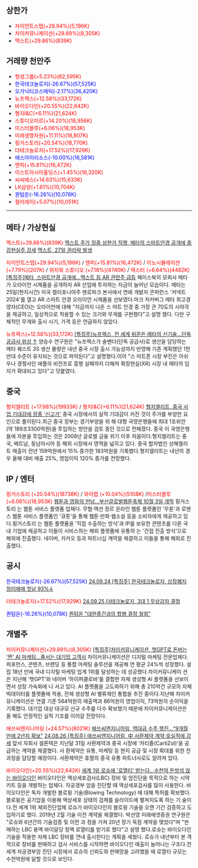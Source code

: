 ## 상한가
- <span style="color: red;">자이언트스텝(+29.94%)(5,196K)</span>
- <span style="color: red;">차이커뮤니케이션(+29.89%)(8,305K)</span>
- <span style="color: red;">맥스트(+29.86%)(839K)</span>
## 거래량 천만주
- <span style="color: red;">헝셩그룹(+5.23%)(82,595K)</span>
- <span style="color: blue;">한국테크놀로지(-26.67%)(57,525K)</span>
- <span style="color: blue;">오가닉티코스메틱(-2.17%)(36,420K)</span>
- <span style="color: red;">뉴프렉스(+12.58%)(33,172K)</span>
- <span style="color: red;">바이오다인(+20.55%)(22,642K)</span>
- <span style="color: red;">형지I&C(+6.11%)(21,624K)</span>
- <span style="color: red;">스튜디오미르(+14.20%)(18,956K)</span>
- <span style="color: red;">미스터블루(+6.06%)(18,953K)</span>
- <span style="color: red;">미래생명자원(+11.11%)(18,807K)</span>
- <span style="color: red;">핑거스토리(+20.54%)(18,770K)</span>
- <span style="color: red;">더테크놀로지(+17.52%)(17,929K)</span>
- <span style="color: blue;">에스아이리소스(-10.00%)(16,581K)</span>
- <span style="color: red;">엔피(+15.81%)(16,472K)</span>
- <span style="color: red;">이스트아시아홀딩스(+1.45%)(16,320K)</span>
- <span style="color: red;">씨씨에스(+14.63%)(15,633K)</span>
- <span style="color: red;">LK삼양(+1.61%)(10,704K)</span>
- <span style="color: blue;">퀀텀온(-16.26%)(10,078K)</span>
- <span style="color: red;">컬러레이(+5.07%)(10,051K)</span>


---
## 메타 / 가상현실
<span style="color: red;">맥스트(+29.86%)(839K)</span>
[맥스트 주가 장중 상한가 직행, 메타의 스마트안경 공개에 증강현실주 강세](https://www.businesspost.co.kr/BP?command=article_view&num=367110)
[맥스트, 27일 권리락 발생](https://www.edaily.co.kr/News/Read?newsId=03434166639024056&mediaCodeNo=257&OutLnkChk=Y)

<span style="color: red;">자이언트스텝(+29.94%)(5,196K)</span> / <span style="color: red;">엔피(+15.81%)(16,472K)</span> / <span style="color:rgb(255, 0, 0)">이노시뮬레이션 (+7.79%)(207K)</span> / <span style="color:rgb(255, 0, 0)">위지윅 스튜디오 (+7.18%)(4740K)</span> / <span style="color:rgb(255, 0, 0)">덱스터 (+6.64%)(4482K)</span>
[[특징주]메타, 스마트안경 공개에…맥스트 등 AR 관련주 급등](https://m.edaily.co.kr/News/Read?newsId=01994246639024384&mediaCodeNo=257)
페이스북의 모회사 메타가 오라이언 시제품을 공개하자 AR 산업에 투자하는 자금이 늘어난 모습이다. 메타는 25일(현지시간) 미국 캘리포니아주 멘로파크 본사에서 연례 개발자 콘퍼런스 '커넥트 2024'를 열고 AR 스마트 안경 오라이언 시제품을 선보였다.마크 저커버그 메타 최고경영자(CEO)는 오라이언에 대해 "지금까지 나온 스 마트 안경 중 가장 큰 70도의 시야각을 제공하고, 일상적으로 착용할 수 있는 크기와 무게를 구현했다"고 설명 했다. 다만 구체적인 무게와 출시 시기, 가격 등은 언급하지 않았다.

<span style="color: red;">뉴프렉스(+12.58%)(33,172K)</span>
[[특징주]뉴프렉스, 전 세계 뒤흔든 메타의 신기술…단독 공급사 위상 ↑](https://www.asiae.co.kr/article/2024092709422685240)
양승수 연구원은 "뉴프렉스가 솔벤더(단독 공급사)로 생산을 담당하는 메타 퀘스트 3S 생산 물량은 내년 중국 시장 출시 가능성까지 반영해 기존 계획했던 1천만대 수준이 유지되는 것으로 파악된다"고 설명했다.이어 "스 마트폰 시장 부진은 아쉬우나 경쟁사인 애플의 비전프로 흥행 실패까지 더해져 확장현실(XR) 시장 내 메타의 입지가 확대되고 있다"고 덧붙였다.
## 중국
<span style="color:rgb(255, 0, 0)">형지엘리트 (+17.98%)(19933K)</span> / <span style="color: red;">형지I&C(+6.11%)(21,624K)</span>
[형지엘리트, 중국 사업 기대감에 장중 '신고가'](https://www.hankyung.com/article/2024092714676)
중국 시장에서의 실적 기대감이 커진 것이 주가를 부양한 요인으로 풀이된다.최근 중국 정부는 경기부양을 위 해 대형 국영은행들에 최대 1조위안(약 189조3300억원)을 투입하는 방안을 검토 중인 것으로 전해졌다. 중국 이 국영은행들에 자본을 투입하는 것은 2008년 글로벌 금융 위기 이후 처음이다.형지엘리트는 중국, 베트남, 동남아시아 등 해외 시장에서 영역을 넓히고 있다. 중국 합자법인 상해엘리트 매출이 전년 159억원에서 15% 증가한 183억원을 기록했다.형지엘리트는 내년의 경우 올해 대비 매출 25%, 영업이익 120% 증가를 전망했다.
## IP / 엔터
<span style="color:rgb(255, 0, 0)">핑거스토리 (+20.54%)(18738K)</span> / <span style="color:rgb(255, 0, 0)">와이랩 (+10.04%)(5108K)</span> /<span style="color: red;">미스터블루(+6.06%)(18,953K)</span>
[웹툰과 영화의 만남…부산글로벌웹툰축제 10월 3일 개막](https://www.yna.co.kr/view/AKR20240927023200051?input=1195m)
핑거스토리 는 웹툰 서비스 플랫폼 업체다. 무협·액션 장르 온라인 웹툰 플랫폼인 '무툰'과 로맨스 웹툰 서비스 플랫폼인 '큐툰'을 통해 웹툰·만화·웹소설 등을 소비자에게 제공하고 있다.핑거스토리 는 웹툰 플랫폼을 '직접 수출하는 방식'과 IP를 보유한 콘텐츠를 다른 국내 기업에 제공하고 이들이 서비스하는 해외 플랫폼에 유통하 는 '간접 진출 방식'으로 해외에 진출했다. 네이버, 카카오 등과 파트너십 계약을 체결하고 이들을 통해 해외로 진출했다.
## 공시
<span style="color: blue;">한국테크놀로지(-26.67%)(57,525K)</span>
[24.09.24 [특징주] 한국테크놀로지, 상장폐지 정리매매 첫날 93%↓](https://m.edaily.co.kr/News/Read?newsId=01951606639023400&mediaCodeNo=257)

<span style="color: red;">더테크놀로지(+17.52%)(17,929K)</span>
[24.09.25 더테크놀로지, 3대 1 무상감자 결정](https://m.edaily.co.kr/News/Read?newsId=03260326639023728&mediaCodeNo=257)

<span style="color: blue;">퀀텀온(-16.26%)(10,078K)</span>
[퀀텀온 "대한종건과의 합병 결정 철회"](https://cm.asiae.co.kr/article/2024092717434250391)
## 개별주
<span style="color: red;">차이커뮤니케이션(+29.89%)(8,305K)</span>
[[특징주]차이커뮤니케이션, 챗GPT로 돈버는 '찐' AI 마케팅…줄서는 대기업 고객사](https://view.asiae.co.kr/article/2024092710212321250)
차이커뮤니케이션은 디지털 마케팅 전문업체다. 퍼포먼스, 콘텐츠, 브랜딩 등 통합 마케팅 솔루션을 제공해 연 평균 24%씩 성장했다. 설립 18년 만에 국내 디지털 마케팅 업계 1위를 달성하는 데 성공했다.차이커뮤니케이 션은 지난해 ‘챗GPT’와 네이버 ‘하이퍼클로바’를 결합한 자체 생성형 AI 플랫폼을 선보이면서 성장 가속화에 나 서고 있다. AI 플랫폼을 고도화하기 위해 총 210억건 규모의 자체 빅데이터를 플랫폼에 적용, 전체 생성형 AI 밸류체인 통합을 추진 중이다.지난해 차이커뮤니케이션은 연결 기준 564억원의 매출액과 86억원의 영업이익, 73억원의 순이익을 기록했다. 대기업 대상 대규모 신규 수주를 다수 확보했기 때문에 차이커뮤니케이션은 올 해도 안정적인 실적 기조를 이어갈 전망이다.

<span style="color:rgb(255, 0, 0)">에쓰씨엔지니어링 (+24.57%)(8021K)</span>
[에쓰씨엔지니어링, 역대급 수주 행진...“9개월 만에 2년치 확보”](https://m.edaily.co.kr/News/Read?newsId=01997526639023072&mediaCodeNo=257)
[24.08.26 [특징주] 에쓰씨엔지니어링, 中 사환제약 계약·호실적에 강세](https://www.etoday.co.kr/news/view/2394151)
앞서 자회사 셀론텍은 지난달 31일 사환제약과 중국 시장에 ‘카티졸(CartiZol)’을 공급하는 계약을 체결했다. 사 환제약은 유통, 마케팅 등 현지 공급 및 시장 확대를 위한 전 과정을 담당할 예정이다. 사환제약은 휴젤의 중국 유통 파트너사로도 알려져 있다.

<span style="color: red;">바이오다인(+20.55%)(22,642K)</span>
[세계 1위 로슈에 '로열티' 받는다…수천억 돈방석 앉는 바이오다인](https://view.asiae.co.kr/article/2024092616101995463)
바이오다인은 액상세포검사(LBC) 장비 및 암진단을 목적으로 하는 시약 키트 등을 개발하는 업체다. 자궁경부 암을 진단할 때 액상세포검사를 많이 사용한다. 바이오다인은 독자 개발한 블로윙 기술(Blowing Technology) 에 대해 특허를 확보했다. 블로윙은 공기압을 이용해 액상세포 상태의 검체를 슬라이드에 펼쳐지도록 하는 기 술이다.전 세계 1위 체외진단업체 로슈가 바이오다인의 블로윙 기술을 오랜 기간 검증하고 도입하기로 했다. 2019년 2월 기술 이전 계약을 체결했다. 박선영 미래에셋증권 연구원은 "로슈와 6년간의 기술검증 및 이전 과 정을 거쳐 20년 장기 독점 계약을 맺었다"며 "판매하는 LBC 용액 바이알당 정액 로열티를 받기로 했다"고 설명 했다.로슈는 바이오다인 기술을 적용한 자체 LBC 장비를 연내 출시한다는 계획을 세웠다. 로슈가 내년부터 본 격적으로 장비를 판매하고 검사 서비스를 시작하면 바이오다인 매출이 늘어나는 구조다.전 세계 자궁경부암 진단 시장에서 로슈의 신뢰도와 판매망을 고려했을 때 로열티 규모는 수천억원에 달할 것으로 보인다.</span> 